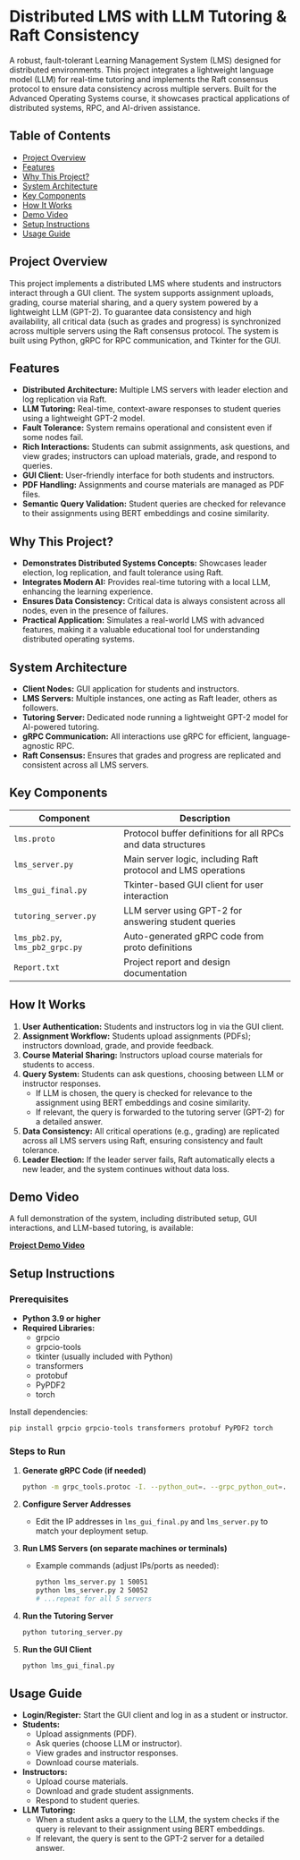 # Distributed LMS with LLM Tutoring & Raft Consistency

A robust, fault-tolerant Learning Management System (LMS) designed for distributed environments. This project integrates a lightweight language model (LLM) for real-time tutoring and implements the Raft consensus protocol to ensure data consistency across multiple servers. Built for the Advanced Operating Systems course, it showcases practical applications of distributed systems, RPC, and AI-driven assistance.

## Table of Contents

- [Project Overview](#project-overview)
- [Features](#features)
- [Why This Project?](#why-this-project)
- [System Architecture](#system-architecture)
- [Key Components](#key-components)
- [How It Works](#how-it-works)
- [Demo Video](#demo-video)
- [Setup Instructions](#setup-instructions)
- [Usage Guide](#usage-guide)

## Project Overview

This project implements a distributed LMS where students and instructors interact through a GUI client. The system supports assignment uploads, grading, course material sharing, and a query system powered by a lightweight LLM (GPT-2). To guarantee data consistency and high availability, all critical data (such as grades and progress) is synchronized across multiple servers using the Raft consensus protocol. The system is built using Python, gRPC for RPC communication, and Tkinter for the GUI.

## Features

- **Distributed Architecture:** Multiple LMS servers with leader election and log replication via Raft.
- **LLM Tutoring:** Real-time, context-aware responses to student queries using a lightweight GPT-2 model.
- **Fault Tolerance:** System remains operational and consistent even if some nodes fail.
- **Rich Interactions:** Students can submit assignments, ask questions, and view grades; instructors can upload materials, grade, and respond to queries.
- **GUI Client:** User-friendly interface for both students and instructors.
- **PDF Handling:** Assignments and course materials are managed as PDF files.
- **Semantic Query Validation:** Student queries are checked for relevance to their assignments using BERT embeddings and cosine similarity.

## Why This Project?

- **Demonstrates Distributed Systems Concepts:** Showcases leader election, log replication, and fault tolerance using Raft.
- **Integrates Modern AI:** Provides real-time tutoring with a local LLM, enhancing the learning experience.
- **Ensures Data Consistency:** Critical data is always consistent across all nodes, even in the presence of failures.
- **Practical Application:** Simulates a real-world LMS with advanced features, making it a valuable educational tool for understanding distributed operating systems.

## System Architecture

- **Client Nodes:** GUI application for students and instructors.
- **LMS Servers:** Multiple instances, one acting as Raft leader, others as followers.
- **Tutoring Server:** Dedicated node running a lightweight GPT-2 model for AI-powered tutoring.
- **gRPC Communication:** All interactions use gRPC for efficient, language-agnostic RPC.
- **Raft Consensus:** Ensures that grades and progress are replicated and consistent across all LMS servers.

## Key Components

| Component         | Description                                                                 |
|-------------------|-----------------------------------------------------------------------------|
| `lms.proto`       | Protocol buffer definitions for all RPCs and data structures                |
| `lms_server.py`   | Main server logic, including Raft protocol and LMS operations               |
| `lms_gui_final.py`| Tkinter-based GUI client for user interaction                               |
| `tutoring_server.py` | LLM server using GPT-2 for answering student queries                     |
| `lms_pb2.py`, `lms_pb2_grpc.py` | Auto-generated gRPC code from proto definitions               |
| `Report.txt`     | Project report and design documentation                                      |


## How It Works

1. **User Authentication:** Students and instructors log in via the GUI client.
2. **Assignment Workflow:** Students upload assignments (PDFs); instructors download, grade, and provide feedback.
3. **Course Material Sharing:** Instructors upload course materials for students to access.
4. **Query System:** Students can ask questions, choosing between LLM or instructor responses.
   - If LLM is chosen, the query is checked for relevance to the assignment using BERT embeddings and cosine similarity.
   - If relevant, the query is forwarded to the tutoring server (GPT-2) for a detailed answer.
5. **Data Consistency:** All critical operations (e.g., grading) are replicated across all LMS servers using Raft, ensuring consistency and fault tolerance.
6. **Leader Election:** If the leader server fails, Raft automatically elects a new leader, and the system continues without data loss.

## Demo Video

A full demonstration of the system, including distributed setup, GUI interactions, and LLM-based tutoring, is available:

**[Project Demo Video](https://drive.google.com/file/d/15P_hOyWWGB91ECmnMVnaSa0G2aQIvv6b/view?usp=sharing)**

## Setup Instructions

### Prerequisites

- **Python 3.9 or higher**
- **Required Libraries:**
  - grpcio
  - grpcio-tools
  - tkinter (usually included with Python)
  - transformers
  - protobuf
  - PyPDF2
  - torch

Install dependencies:
```bash
pip install grpcio grpcio-tools transformers protobuf PyPDF2 torch
```

### Steps to Run

1. **Generate gRPC Code (if needed)**
   ```bash
   python -m grpc_tools.protoc -I. --python_out=. --grpc_python_out=. lms.proto
   ```

2. **Configure Server Addresses**
   - Edit the IP addresses in `lms_gui_final.py` and `lms_server.py` to match your deployment setup.

3. **Run LMS Servers (on separate machines or terminals)**
   - Example commands (adjust IPs/ports as needed):
     ```bash
     python lms_server.py 1 50051    
     python lms_server.py 2 50052    
     # ...repeat for all 5 servers
     ```

4. **Run the Tutoring Server**
   ```bash
   python tutoring_server.py
   ```

5. **Run the GUI Client**
   ```bash
   python lms_gui_final.py
   ```

## Usage Guide

- **Login/Register:** Start the GUI client and log in as a student or instructor.
- **Students:**
  - Upload assignments (PDF).
  - Ask queries (choose LLM or instructor).
  - View grades and instructor responses.
  - Download course materials.
- **Instructors:**
  - Upload course materials.
  - Download and grade student assignments.
  - Respond to student queries.
- **LLM Tutoring:**
  - When a student asks a query to the LLM, the system checks if the query is relevant to their assignment using BERT embeddings.
  - If relevant, the query is sent to the GPT-2 server for a detailed answer.

